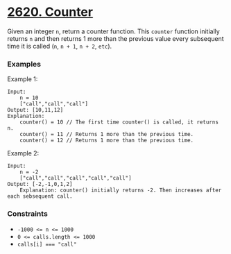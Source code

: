 #  [2620. Counter](https://leetcode.com/problems/counter/)

Given an integer `n`, return a counter function. This `counter` function initially returns `n` and then returns 1 more than the previous value every subsequent time it is called (`n`, `n + 1`, `n + 2`, `etc`).

### Examples
Example 1:
```
Input:
    n = 10
    ["call","call","call"]
Output: [10,11,12]
Explanation: 
    counter() = 10 // The first time counter() is called, it returns n.
    counter() = 11 // Returns 1 more than the previous time.
    counter() = 12 // Returns 1 more than the previous time.
```
Example 2:
```
Input: 
    n = -2
    ["call","call","call","call","call"]
Output: [-2,-1,0,1,2]
    Explanation: counter() initially returns -2. Then increases after each sebsequent call.
 ```

### Constraints
+ `-1000 <= n <= 1000`
+ `0 <= calls.length <= 1000`
+ `calls[i] === "call"`